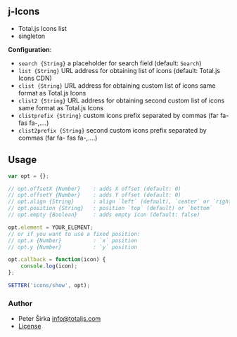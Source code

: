 ## j-Icons

- Total.js Icons list
- singleton

__Configuration__:

- `search {String}` a placeholder for search field (default: `Search`)
- `list {String}` URL address for obtaining list of icons (default: Total.js Icons CDN)
- `clist {String}` URL address for obtaining custom list of icons same format as Total.js Icons
- `clist2 {String}` URL address for obtaining second custom list of icons same format as Total.js Icons
- `clistprefix {String}` custom icons prefix separated by commas (far fa- fas fa-,....)
- `clist2prefix {String}` second custom icons prefix separated by commas (far fa- fas fa-,....)

## Usage

```javascript
var opt = {};

// opt.offsetX {Number}    : adds X offset (default: 0)
// opt.offsetY {Number}    : adds Y offset (default: 0)
// opt.align {String}      : align `left` (default), `center` or `right`
// opt.position {String}   : position `top` (default) or `bottom`
// opt.empty {Boolean}     : adds empty icon (default: false)

opt.element = YOUR_ELEMENT;
// or if you want to use a fixed position:
// opt.x {Number}          : `x` position
// opt.y {Number}          : `y` position

opt.callback = function(icon) {
	console.log(icon);
};

SETTER('icons/show', opt);
```


### Author

- Peter Širka <info@totaljs.com>
- [License](https://www.totaljs.com/license/)
